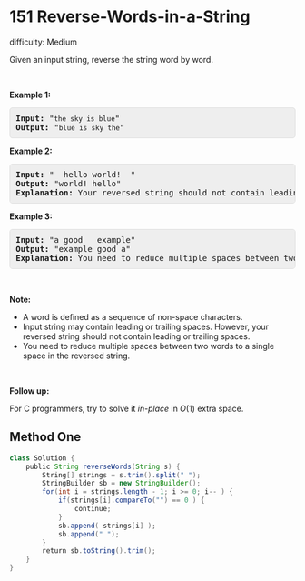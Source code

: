 # 151 Reverse-Words-in-a-String

difficulty: Medium

<style>
        section pre{
          background-color: #eee;
          border: 1px solid #ddd;
          padding:10px;
          border-radius: 5px;
        }
      </style>
<section>
<div><p>Given an input string, reverse the string word by word.</p>
<p>&nbsp;</p>
<p><strong>Example 1:</strong></p>
<pre><strong>Input:</strong> "<code>the sky is blue</code>"
<strong>Output:&nbsp;</strong>"<code>blue is sky the</code>"
</pre>
<p><strong>Example 2:</strong></p>
<pre><strong>Input:</strong> " &nbsp;hello world! &nbsp;"
<strong>Output:&nbsp;</strong>"world! hello"
<strong>Explanation:</strong> Your reversed string should not contain leading or trailing spaces.
</pre>
<p><strong>Example 3:</strong></p>
<pre><strong>Input:</strong> "a good &nbsp; example"
<strong>Output:&nbsp;</strong>"example good a"
<strong>Explanation:</strong> You need to reduce multiple spaces between two words to a single space in the reversed string.
</pre>
<p>&nbsp;</p>
<p><strong>Note:</strong></p>
<ul>
	<li>A word is defined as a sequence of non-space characters.</li>
	<li>Input string may contain leading or trailing spaces. However, your reversed string should not contain leading or trailing spaces.</li>
	<li>You need to reduce multiple spaces between two words to a single space in the reversed string.</li>
</ul>
<p>&nbsp;</p>
<p><strong>Follow up:</strong></p>
<p>For C programmers, try to solve it <em>in-place</em> in <em>O</em>(1) extra space.</p></div></section>
 
 ## Method One 
 
``` Java
class Solution {
    public String reverseWords(String s) {
        String[] strings = s.trim().split(" ");
        StringBuilder sb = new StringBuilder();
        for(int i = strings.length - 1; i >= 0; i-- ) {
            if(strings[i].compareTo("") == 0 ) {
                continue;
            }
            sb.append( strings[i] );
            sb.append(" ");
        }
        return sb.toString().trim();
    }
}
​
```
